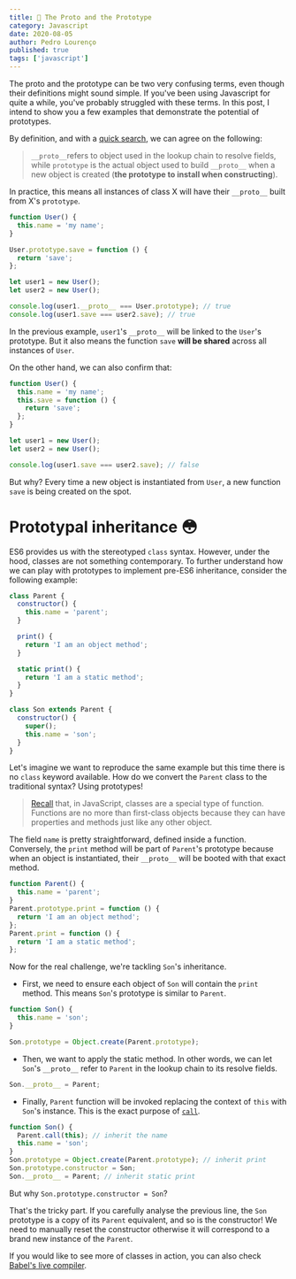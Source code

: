 ```yaml
---
title: 🤯 The Proto and the Prototype
category: Javascript
date: 2020-08-05
author: Pedro Lourenço
published: true
tags: ['javascript']
---
```


The proto and the prototype can be two very confusing terms, even though their
definitions might sound simple. If you've been using Javascript for quite a
while, you've probably struggled with these terms. In this post, I intend to show
you a few examples that demonstrate the potential of prototypes.

By definition, and with a
[quick search](https://stackoverflow.com/questions/9959727/proto-vs-prototype-in-javascript),
we can agree on the following:

> `__proto__`refers to object used in the lookup chain to resolve fields, while
> `prototype` is the actual object used to build `__proto__` when a new object
> is created (**the prototype to install when constructing**).

In practice, this means all instances of class X will have their `__proto__`
built from X's `prototype`.

```javascript
function User() {
  this.name = 'my name';
}

User.prototype.save = function () {
  return 'save';
};

let user1 = new User();
let user2 = new User();

console.log(user1.__proto__ === User.prototype); // true
console.log(user1.save === user2.save); // true
```

In the previous example, `user1`'s `__proto__` will be linked to the `User`'s
prototype. But it also means the function `save` **will be shared** across all
instances of `User`.

On the other hand, we can also confirm that:

```javascript
function User() {
  this.name = 'my name';
  this.save = function () {
    return 'save';
  };
}

let user1 = new User();
let user2 = new User();

console.log(user1.save === user2.save); // false
```

But why? Every time a new object is instantiated from `User`, a new function
`save` is being created on the spot.

# Prototypal inheritance 😳

ES6 provides us with the stereotyped `class` syntax. However, under the hood, classes
are not something contemporary. To further understand how we can play
with prototypes to implement pre-ES6 inheritance, consider the following
example:

```javascript
class Parent {
  constructor() {
    this.name = 'parent';
  }

  print() {
    return 'I am an object method';
  }

  static print() {
    return 'I am a static method';
  }
}

class Son extends Parent {
  constructor() {
    super();
    this.name = 'son';
  }
}
```

Let's imagine we want to reproduce the same example but this time there is no
`class` keyword available. How do we convert the `Parent` class to the
traditional syntax? Using prototypes!

> [Recall](https://developer.mozilla.org/en-US/docs/Web/JavaScript/Reference/Functions)
> that, in JavaScript, classes are a special type of function. Functions
> are no more than first-class objects because they can have properties and
> methods just like any other object.

The field `name` is pretty straightforward, defined inside a function.
Conversely, the `print` method will be part of `Parent`'s prototype because when
an object is instantiated, their `__proto__` will be booted with that exact
method.

```javascript
function Parent() {
  this.name = 'parent';
}
Parent.prototype.print = function () {
  return 'I am an object method';
};
Parent.print = function () {
  return 'I am a static method';
};
```

Now for the real challenge, we're tackling `Son`'s inheritance.

- First, we need to ensure each object of `Son` will contain the `print` method.
  This means `Son`'s prototype is similar to `Parent`.

```javascript {5}
function Son() {
  this.name = 'son';
}

Son.prototype = Object.create(Parent.prototype);
```

- Then, we want to apply the static method. In other words, we can let `Son`'s
  `__proto__` refer to `Parent` in the lookup chain to its resolve fields.

```javascript
Son.__proto__ = Parent;
```

- Finally, `Parent` function will be invoked replacing the context of `this`
  with `Son`'s instance. This is the exact purpose of
  [`call`](https://developer.mozilla.org/pt-PT/docs/Web/JavaScript/Reference/Global_Objects/Function/Call).

```javascript {2-3}
function Son() {
  Parent.call(this); // inherit the name
  this.name = 'son';
}
Son.prototype = Object.create(Parent.prototype); // inherit print
Son.prototype.constructor = Son;
Son.__proto__ = Parent; // inherit static print
```

But why `Son.prototype.constructor = Son`?

That's the tricky part. If you carefully analyse the previous line, the `Son`
prototype is a copy of its `Parent` equivalent, and so is the constructor! We
need to manually reset the constructor otherwise it will correspond to a brand
new instance of the `Parent`.

If you would like to see more of classes in action, you can also check
[Babel's live compiler](https://babeljs.io/repl#?presets=env%2Ces2015-loose%2Cenv&prettier=false&targets=&version=7.11.0).
